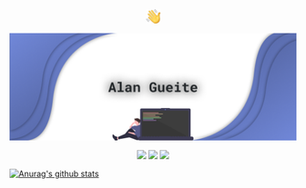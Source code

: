 <div align="center"><a href="#"><img src="https://raw.githubusercontent.com/alangueite/alangueite/master/wave.png" width="25px"></a>
  
<a href="https://alangueite.fr"><img src="https://raw.githubusercontent.com/alangueite/alangueite/master/header.png"></a>
  
<a href="https://discord.com/users/179650847032999936"><img src="http://img.shields.io/badge/-Discord-blue?logo=discord&color=7289DA&logoColor=fff"></a> <a href="https://open.spotify.com/artist/00pwyFykLbFwDi97G3Vrxf"><img src="http://img.shields.io/badge/-Spotify-blue?logo=spotify&color=1ED760&logoColor=fff"></a> <a href="https://youtube.com/Shelp"><img src="http://img.shields.io/badge/-YouTube-blue?logo=youtube&color=FF0000&logoColor=fff"></a></div>


[![Anurag's github stats](https://github-readme-stats.vercel.app/api?username=alangueite&theme=tokyonight)](https://github.com/anuraghazra/github-readme-stats)
